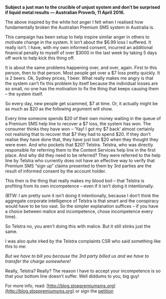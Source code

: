 **Subject a just man to the crucible of unjust system and don’t be surprised if liquid metal results — Australian Proverb, 11 April 2016.**

The above inspired by the white hot anger I felt when I realised how fundamentally broken the Australian Premium SMS system in Australia is.

This campaign has been setup to help inspire similar anger in others to motivate change in the system. It isn’t about the $6.99 loss I suffered. It really isn’t. I have, with my own informed consent, incurred an additional finanical penalty to myself of over $3000 in the last week by taking 5 days off work to help kick this thing off.

It is about the same problems happening over, and over, again. First to this person, then to that person. Most people get over a $7 loss pretty quickly. It is 2 beers. Ok, Sydney prices, 1 beer. What really makes me angry is that the system can’t fix this problem by itself because the individual losses are so small, no one has the motivation to fix the thing that keeps causing them – the system itself.

So every day, new people get scammed, $7 at time. Or, it actually might be as much as $20 as the following argument will show.

Every time someone spends $20 of their own money waiting in the queue of a Premium SMS help line to recover a $7 loss, the system has won. The consumer thinks they have won – ‘Yay! I got my $7 back’ almost certainly not realising that to recover that $7 they had to spend $20. If they don’t realise they have done that, they have just lost $20 when they thought they were even. And who pockets that $20? Telstra. Telstra, who was directly responsible for referring them to the Content Services help line in the first place. And why did they need to be referred? They were referred to the help line by Telstra who currently does not have an effective way to verify that Premium SMS “sign up” claims presented to them by 3rd parties are the result of informed consent by the account holder.

This then is the thing that really makes my blood boil – that Telstra is profiting from its own incompetence – even if it isn’t doing it intentionally. 

(BTW: I am pretty sure it isn’t doing it intentionally, because I don’t think the aggregate corporate intelligence of Telstra is that smart and the conspiracy would have to be too vast. So the simpler explanation suffices – if you have a choice between malice and incompetence, chose incompetence every time). 

So Telstra no, you aren’t doing this with malice. But it still stinks just the same.

I was also quite irked by the Telstra complaints CSR who said something like this to me:

_But we have to bill you because the 3rd party billed us and we have to transfer the charge somewhere!_

Really, Telstra? Really? The reason I have to accept your incompetence is so that your bottom line doesn’t suffer. Well diddums to you, big guy!

For more info, read: [http://blog.stoppremiumsms.org](http://blog.stoppremiumsms.org) or sign the [petition](https://www.communityrun.org/petitions/dismantle-the-broken-australian-premium-sms-system-1)